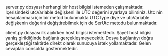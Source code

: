 server.py dosyası herhangi bir host bilgisi istemeden çalışmaktadır. İçerisindeki utcVariable değişkeni ile UTC değerini ayarlaya bilirsiniz. Utc nin hesaplanması için bir metod bulunmakta UTCType diye ve utcVariable değişkenin değerini değiştirebilmek için de SerUtc metodu bulunmaktadır.

client.py dosyası ilk açılırken host bilgisi istemektedir. Şayet host bilgisi yanlış girildiğinde bağlantı gerçekleşmeyecektir. Dosya bağlantıyı doğru gerçekleştiği taktirde direkt olarak sunucuya istek yollamaktadır. Gelen cevapları consolda göstermektedir.